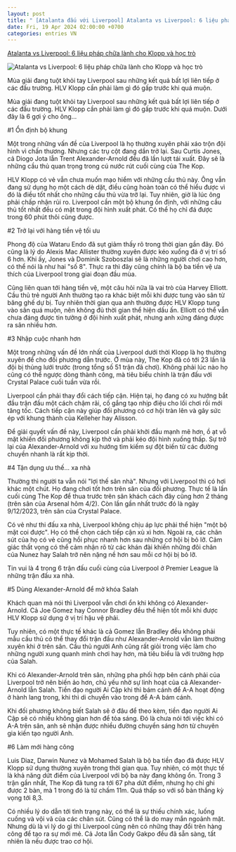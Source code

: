 ```yaml
---
layout: post
title: " [Atalanta đấu với Liverpool] Atalanta vs Liverpool: 6 liệu pháp chữa lành cho Klopp và học trò"
date: Fri, 19 Apr 2024 02:00:00 +0700
categories: entries VN
---
```

[Atalanta vs Liverpool: 6 liệu pháp chữa lành cho Klopp và học trò](https://bongdaplus.vn/europa-league/atalanta-vs-liverpool-6-lieu-phap-chua-lanh-cho-klopp-va-hoc-tro-4282902404.html)

![Atalanta vs Liverpool: 6 liệu pháp chữa lành cho Klopp và học trò](https://cdn.bongdaplus.vn/Assets/Media/2024/04/18/4/Liverpool-bia.jpg)

Mùa giải đang tuột khỏi tay Liverpool sau những kết quả bất lợi liên tiếp ở các đấu trường. HLV Klopp cần phải làm gì đó gấp trước khi quá muộn.

Mùa giải đang tuột khỏi tay Liverpool sau những kết quả bất lợi liên tiếp ở các đấu trường. HLV Klopp cần phải làm gì đó gấp trước khi quá muộn. Dưới đây là 6 gợi ý cho ông...

#1 Ổn định bộ khung

Một trong những vấn đề của Liverpool là họ thường xuyên phải xáo trộn đội hình vì chấn thương. Nhưng các trụ cột đang dần trở lại. Sau Curtis Jones, cả Diogo Jota lẫn Trent Alexander-Arnold đều đã lần lượt tái xuất. Đây sẽ là những cầu thủ quan trọng trong cú nước rút cuối cùng của The Kop.

HLV Klopp có vẻ vẫn chưa muốn mạo hiểm với những cầu thủ này. Ông vẫn đang sử dụng họ một cách dè dặt, điều cũng hoàn toàn có thể hiểu được vì đó là điều tốt nhất cho những cầu thủ vừa trở lại. Tuy nhiên, giờ là lúc ông phải chấp nhận rủi ro. Liverpool cần một bộ khung ổn định, với những cầu thủ tốt nhất đều có mặt trong đội hình xuất phát. Có thể họ chỉ đá được trong 60 phút thôi cũng được.

#2 Trở lại với hàng tiền vệ tối ưu

Phong độ của Wataru Endo đã sụt giảm thấy rõ trong thời gian gần đây. Đó cũng là lý do Alexis Mac Allister thường xuyên được kéo xuống đá ở vị trí số 6 hơn. Khi ấy, Jones và Dominik Szoboszlai sẽ là những người chơi cao hơn, có thể nói là như hai "số 8". Thực ra thì đây cũng chính là bộ ba tiền vệ ưa thích của Liverpool trong giai đoạn đầu mùa.

Cũng liên quan tới hàng tiền vệ, một câu hỏi nữa là vai trò của Harvey Elliott. Cầu thủ trẻ người Anh thường tạo ra khác biệt mỗi khi được tung vào sân từ băng ghế dự bị. Tuy nhiên thời gian qua anh thường được HLV Klopp tung vào sân quá muộn, nên không đủ thời gian thể hiện dấu ấn. Elliott có thể vẫn chưa đáng được tin tưởng ở đội hình xuất phát, nhưng anh xứng đáng được ra sân nhiều hơn.

#3 Nhập cuộc nhanh hơn

Một trong những vấn đề lớn nhất của Liverpool dưới thời Klopp là họ thường xuyên để cho đối phương dẫn trước. Ở mùa này, The Kop đã có tới 23 lần là đội bị thủng lưới trước (trong tổng số 51 trận đã chơi). Không phải lúc nào họ cũng có thể ngược dòng thành công, mà tiêu biểu chính là trận đấu với Crystal Palace cuối tuần vừa rồi.

Liverpool cần phải thay đổi cách tiếp cận. Hiện tại, họ đang có xu hướng bắt đầu trận đấu một cách chậm rãi, cố gắng tạo nhịp điệu cho lối chơi rồi mới tăng tốc. Cách tiếp cận này giúp đối phương có cơ hội tràn lên và gây sức ép với khung thành của Kelleher hay Alisson.

Để giải quyết vấn đề này, Liverpool cần phải khởi đầu mạnh mẽ hơn, ồ ạt vỗ mặt khiến đối phương không kịp thở và phải kéo đội hình xuống thấp. Sự trở lại của Alexander-Arnold với xu hướng tìm kiếm sự đột biến từ các đường chuyền nhanh là rất kịp thời.

#4 Tận dụng ưu thế... xa nhà

Thường thì người ta vẫn nói "lợi thế sân nhà". Nhưng với Liverpool thì có hơi khác một chút. Họ đang chơi tốt hơn trên sân của đối phương. Thực tế là lần cuối cùng The Kop để thua trước trên sân khách cách đây cũng hơn 2 tháng (trên sân của Arsenal hôm 4/2). Còn lần gần nhất trước đó là ngày 9/12/2023, trên sân của Crystal Palace.

Có vẻ như thi đấu xa nhà, Liverpool không chịu áp lực phải thể hiện "một bộ mặt coi được". Họ có thể chọn cách tiếp cận xù xì hơn. Ngoài ra, các chân sút của họ có vẻ cũng hồi phục nhanh hơn sau những cơ hội bị bỏ lỡ. Cảm giác thất vọng có thể cảm nhận rõ từ các khán đài khiến những đôi chân của Nunez hay Salah trở nên nặng nề hơn sau mỗi cơ hội bị bỏ lỡ.

Tin vui là 4 trong 6 trận đấu cuối cùng của Liverpool ở Premier League là những trận đấu xa nhà.

#5 Dùng Alexander-Arnold để mở khóa Salah

Khách quan mà nói thì Liverpool vẫn chơi ổn khi không có Alexander-Arnold. Cả Joe Gomez hay Connor Bradley đều thể hiện tốt mỗi khi được HLV Klopp sử dụng ở vị trí hậu vệ phải.

Tuy nhiên, có một thực tế khác là cả Gomez lẫn Bradley đều không phải mẫu cầu thủ có thể thay đổi trận đấu như Alexander-Arnold vẫn làm thường xuyên khi ở trên sân. Cầu thủ người Anh cũng rất giỏi trong việc làm cho những người xung quanh mình chơi hay hơn, mà tiêu biểu là với trường hợp của Salah.

Khi có Alexander-Arnold trên sân, những pha phối hợp bên cánh phải của Liverpool trở nên biến ảo hơn, chủ yếu nhờ sự linh hoạt của cả Alexander-Arnold lẫn Salah. Tiền đạo người Ai Cập khi thì bám cánh để A-A hoạt động ở hành lang trong, khi thì di chuyển vào trong để A-A bám cánh.

Khi đối phương không biết Salah sẽ ở đâu để theo kèm, tiền đạo người Ai Cập sẽ có nhiều không gian hơn để tỏa sáng. Đó là chưa nói tới việc khi có A-A trên sân, anh sẽ nhận được nhiều đường chuyền sáng hơn từ chuyên gia kiến tạo người Anh.

#6 Làm mới hàng công

Luis Diaz, Darwin Nunez và Mohamed Salah là bộ ba tiền đạo đã được HLV Klopp sử dụng thường xuyên trong thời gian qua. Tuy nhiên, có một thực tế là khả năng dứt điểm của Liverpool với bộ ba này đang không ổn. Trong 3 trận gần nhất, The Kop đã tung ra tới 67 pha dứt điểm, nhưng họ chỉ ghi được 2 bàn, mà 1 trong đó là từ chấm 11m. Quá thấp so với số bàn thắng kỳ vọng tới 8,3.

Có nhiều lý do dẫn tới tình trạng này, có thể là sự thiếu chính xác, luống cuống và vội vã của các chân sút. Cũng có thể là do may mắn ngoảnh mặt. Nhưng dù là vì lý do gì thì Liverpool cũng nên có những thay đổi trên hàng công để tạo ra sự mới mẻ. Cả Jota lẫn Cody Gakpo đều đã sẵn sàng, tất nhiên là nếu được trao cơ hội.

